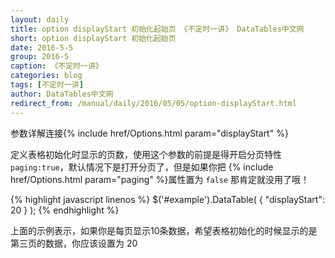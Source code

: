 ```yaml
---
layout: daily
title: option displayStart 初始化起始页 《不定时一讲》 DataTables中文网
short: option displayStart 初始化起始页
date: 2016-5-5
group: 2016-5
caption: 《不定时一讲》
categories: blog
tags: [不定时一讲]
author: DataTables中文网
redirect_from: /manual/daily/2016/05/05/option-displayStart.html
---
```

参数详解连接{% include href/Options.html param="displayStart" %}

定义表格初始化时显示的页数，使用这个参数的前提是得开启分页特性 `paging:true`，默认情况下是打开分页了，但是如果你把
{% include href/Options.html param="paging" %}属性置为 `false` 那肯定就没用了哦！
<!--more-->

{% highlight javascript linenos %}
$('#example').DataTable( {
  "displayStart": 20
} );
{% endhighlight %}

上面的示例表示，如果你是每页显示10条数据，希望表格初始化的时候显示的是第三页的数据，你应该设置为 20